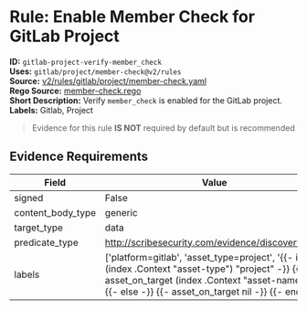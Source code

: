 # Rule: Enable Member Check for GitLab Project  
**ID:** `gitlab-project-verify-member_check`  
**Uses:** `gitlab/project/member-check@v2/rules`  
**Source:** [v2/rules/gitlab/project/member-check.yaml](https://github.com/scribe-public/sample-policies/v2/rules/gitlab/project/member-check.yaml)  
**Rego Source:** [member-check.rego](https://github.com/scribe-public/sample-policies/v2/rules/gitlab/project/member-check.rego)  
**Short Description:** Verify `member_check` is enabled for the GitLab project.  
**Labels:** Gitlab, Project  
> Evidence for this rule **IS NOT** required by default but is recommended


## Evidence Requirements  
| Field | Value |
|-------|-------|
| signed | False |
| content_body_type | generic |
| target_type | data |
| predicate_type | http://scribesecurity.com/evidence/discovery/v0.1 |
| labels | ['platform=gitlab', 'asset_type=project', '{{- if eq (index .Context "asset-type") "project" -}} {{- asset_on_target (index .Context "asset-name") -}} {{- else -}} {{- asset_on_target nil -}} {{- end -}}'] |

